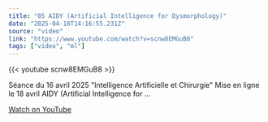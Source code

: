 ```yaml
---
title: "05 AIDY (Artificial Intelligence for Dysmorphology)"
date: "2025-04-18T14:16:55.231Z"
source: "video"
link: "https://www.youtube.com/watch?v=scnw8EMGuB8"
tags: ["video", "ml"]
---
```


{{< youtube scnw8EMGuB8 >}}

Séance du 16 avril 2025 \"Intelligence Artificielle et Chirurgie\" Mise en ligne le 18 avril AIDY (Artificial Intelligence for ...

[Watch on YouTube](https://www.youtube.com/watch?v=scnw8EMGuB8)
